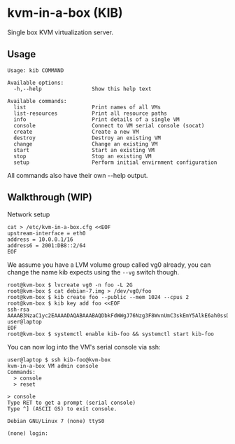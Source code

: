 kvm-in-a-box (KIB)
==================

Single box KVM virtualization server.


Usage
-----

```
Usage: kib COMMAND

Available options:
  -h,--help                Show this help text

Available commands:
  list                     Print names of all VMs
  list-resources           Print all resource paths
  info                     Print details of a single VM
  console                  Connect to VM serial console (socat)
  create                   Create a new VM
  destroy                  Destroy an existing VM
  change                   Change an existing VM
  start                    Start an existing VM
  stop                     Stop an existing VM
  setup                    Perform initial envirnment configuration
```

All commands also have their own --help output.

Walkthrough (WIP)
-----------------

Network setup

    cat > /etc/kvm-in-a-box.cfg <<EOF
    upstream-interface = eth0
    address = 10.0.0.1/16
    address6 = 2001:DB8::2/64
    EOF

We assume you have a LVM volume group called vg0 already, you can change the
name kib expects using the `--vg` switch though.

    root@kvm-box $ lvcreate vg0 -n foo -L 2G
    root@kvm-box $ cat debian-7.img > /dev/vg0/foo
    root@kvm-box $ kib create foo --public --mem 1024 --cpus 2
    root@kvm-box $ kib key add foo <<EOF
    ssh-rsa AAAAB3NzaC1yc2EAAAADAQABAAABAQDbkFdWWgJ76Nzg3F8WvnUmC3skEmY5AlkE6ah0ssDdVihUc6H2UVhdmaZTUg7mCkRSqsVVKAfILkOLcXKpBGzeTUkN312v2HOfj5LskdFjmQPhf+3vAIYHnUg/fptXkRd+9OMSdSwBv8ej2/BH9aRo+aoPvM1kw/ZlMDQAA83sIgvzqqcXKneX7KUAzplh05igMmxp9+EcZ2DEH343VD9jC7BXeF79m83nmLblyqwCS5Jty/dMqJGsSv6Z/eHpOSsDV0kBTWGZhHuZmvYaqHMYCznjZLJemJ/ipsjYn4UKNG5U7aN2Za2yKOOr8JkmE71+Ty2rbPM+Y+5LJy15Bc+P user@laptop
    EOF
    root@kvm-box $ systemctl enable kib-foo && systemctl start kib-foo

You can now log into the VM's serial console via ssh:

    user@laptop $ ssh kib-foo@kvm-box
    kvm-in-a-box VM admin console
    Commands:
      > console
      > reset

    > console
    Type RET to get a prompt (serial console)
    Type ^] (ASCII GS) to exit console.

    Debian GNU/Linux 7 (none) ttyS0

    (none) login:
